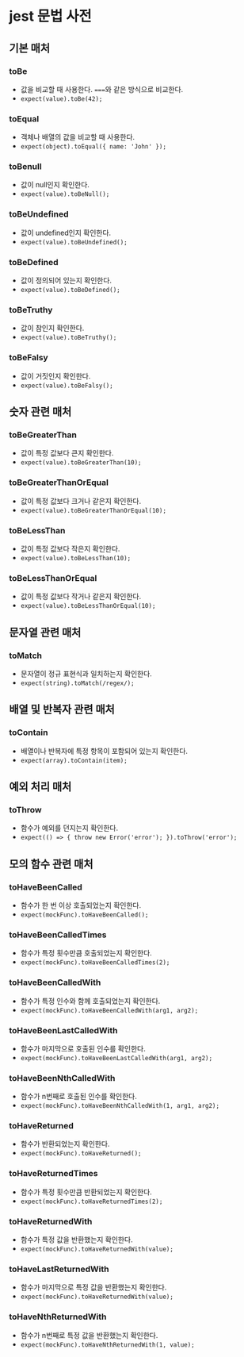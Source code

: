 # jest 문법 사전

## 기본 매처

### toBe

- 값을 비교할 때 사용한다. `===`와 같은 방식으로 비교한다.
- `expect(value).toBe(42);`

### toEqual

- 객체나 배열의 값을 비교할 때 사용한다.
- `expect(object).toEqual({ name: 'John' });`

### toBenull

- 값이 null인지 확인한다.
- `expect(value).toBeNull();`

### toBeUndefined

- 값이 undefined인지 확인한다.
- `expect(value).toBeUndefined();`

### toBeDefined

- 값이 정의되어 있는지 확인한다.
- `expect(value).toBeDefined();`

### toBeTruthy

- 값이 참인지 확인한다.
- `expect(value).toBeTruthy();`

### toBeFalsy

- 값이 거짓인지 확인한다.
- `expect(value).toBeFalsy();`

## 숫자 관련 매처

### toBeGreaterThan

- 값이 특정 값보다 큰지 확인한다.
- `expect(value).toBeGreaterThan(10);`

### toBeGreaterThanOrEqual

- 값이 특정 값보다 크거나 같은지 확인한다.
- `expect(value).toBeGreaterThanOrEqual(10);`

### toBeLessThan

- 값이 특정 값보다 작은지 확인한다.
- `expect(value).toBeLessThan(10);`

### toBeLessThanOrEqual

- 값이 특정 값보다 작거나 같은지 확인한다.
- `expect(value).toBeLessThanOrEqual(10);`

## 문자열 관련 매처

### toMatch

- 문자열이 정규 표현식과 일치하는지 확인한다.
- `expect(string).toMatch(/regex/);`

## 배열 및 반복자 관련 매처

### toContain

- 배열이나 반복자에 특정 항목이 포함되어 있는지 확인한다.
- `expect(array).toContain(item);`

## 예외 처리 매처

### toThrow

- 함수가 예외를 던지는지 확인한다.
- `expect(() => { throw new Error('error'); }).toThrow('error');`

## 모의 함수 관련 매처

### toHaveBeenCalled

- 함수가 한 번 이상 호출되었는지 확인한다.
- `expect(mockFunc).toHaveBeenCalled();`

### toHaveBeenCalledTimes

- 함수가 특정 횟수만큼 호출되었는지 확인한다.
- `expect(mockFunc).toHaveBeenCalledTimes(2);`

### toHaveBeenCalledWith

- 함수가 특정 인수와 함께 호출되었는지 확인한다.
- `expect(mockFunc).toHaveBeenCalledWith(arg1, arg2);`

### toHaveBeenLastCalledWith

- 함수가 마지막으로 호출된 인수를 확인한다.
- `expect(mockFunc).toHaveBeenLastCalledWith(arg1, arg2);`

### toHaveBeenNthCalledWith

- 함수가 n번째로 호출된 인수를 확인한다.
- `expect(mockFunc).toHaveBeenNthCalledWith(1, arg1, arg2);`

### toHaveReturned

- 함수가 반환되었는지 확인한다.
- `expect(mockFunc).toHaveReturned();`

### toHaveReturnedTimes

- 함수가 특정 횟수만큼 반환되었는지 확인한다.
- `expect(mockFunc).toHaveReturnedTimes(2);`

### toHaveReturnedWith

- 함수가 특정 값을 반환했는지 확인한다.
- `expect(mockFunc).toHaveReturnedWith(value);`

### toHaveLastReturnedWith

- 함수가 마지막으로 특정 값을 반환했는지 확인한다.
- `expect(mockFunc).toHaveReturnedWith(value);`

### toHaveNthReturnedWith

- 함수가 n번째로 특정 값을 반환했는지 확인한다.
- `expect(mockFunc).toHaveNthReturnedWith(1, value);`


